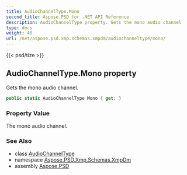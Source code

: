 ```yaml
---
title: AudioChannelType.Mono
second_title: Aspose.PSD for .NET API Reference
description: AudioChannelType property. Gets the mono audio channel
type: docs
weight: 40
url: /net/aspose.psd.xmp.schemas.xmpdm/audiochanneltype/mono/
---
```

{{< psd/tize >}}
## AudioChannelType.Mono property

Gets the mono audio channel.

```csharp
public static AudioChannelType Mono { get; }
```

### Property Value

The mono audio channel.

### See Also

* class [AudioChannelType](../)
* namespace [Aspose.PSD.Xmp.Schemas.XmpDm](../../audiochanneltype/)
* assembly [Aspose.PSD](../../../)


